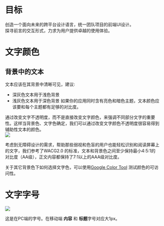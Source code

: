 # 目标
创造一个面向未来的跨平台设计语言，统一团队项目的前端UI设计。   
探寻前言的交互形式，力求为用户提供卓越的使用体验。  
# 文字颜色
## 背景中的文本
文本应该在其背景中清晰可见，建议:
* 深灰色文本用于浅色背景
* 浅灰色文本用于深色背景
如果你的应用同时含有亮色和暗色主题，文本颜色应该要和每个主题都有足够的对比度。    
  
通过改变文字不透明度，而不是直接改变文字颜色，来强调不同部分文字的重要性。这样当背景色、文字色确定，我们可以通过改变文字颜色不透明度很容易得到辅助性文本的颜色。  
![](https://ws1.sinaimg.cn/large/b0b365f5ly1fryy9j72lhj20ra0beq41.jpg)  
  
考虑到无障碍设计的需求，帮助那些弱视和色盲的用户也能轻松识别和阅读屏幕上的文字，我们参考了WACG2.0 的标准，文本和背景色之间至少保持最小4:5:1的对比度（AA级），正文内容都保持了7:1以上的AAA级对比度。  
  
关于其它背景色下如何选择文字色，可以使用[Google Color Tool](https://material.io/collections/color/) 测试颜色的可访问性。  

# 文字字号
![](https://ws1.sinaimg.cn/large/b0b365f5ly1frza9642a0j217u0bygo4.jpg)  
  
  这是在PC端的字号。在移动端 **内容** 和 **标题**字号对应大1px。